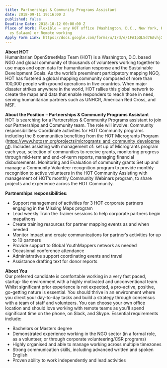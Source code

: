 ```yaml
---
title: Partnerships & Community Programs Assistant
date: 2018-09-11 19:16:00 Z
published: false
Deadline Date: 2018-10-12 00:00:00 Z
Place of Work: Flexible – any HOT office (Washington, D.C., New York, Kampala, Dar
  es Salaam) or Remote working
Apply Form Link: https://docs.google.com/forms/u/1/d/e/1FAIpQLSd76AvhjXNmSUhoNlaewLVGQafgX4FgLWpvmk1e7vBzhdGAeA/viewform
---
```


**About HOT**
<br>
Humanitarian OpenStreetMap Team (HOT) is a Washington, D.C. based NGO and global community of thousands of volunteers working together to use maps and open data for humanitarian response and the Sustainable Development Goals. As the world’s preeminent participatory mapping NGO, HOT has fostered a global mapping community composed of more than 100,000 people with ground operations in five countries. When major disaster strikes anywhere in the world, HOT rallies this global network to create the maps and data that enable responders to reach those in need, serving humanitarian partners such as UNHCR, American Red Cross, and MSF.

**About the Position** – **Partnerships & Community Programs Assistant**
<br>
HOT is searching for a Partnerships & Community Programs assistant to join our Partnerships and Community team. The role will involve:
Community responsibilities:
Coordinate activities for HOT Community programs including the 8 communities benefiting from the HOT Microgrants Program (https://www.hotosm.org/projects/microgrants_and_community_development). Includes assisting with management of: set up of Microgrants program each year, selection of communities to receive grants, monitoring progress through mid-term and end-of-term reports, managing financial disbursements.
Monitoring and Evaluation of community grants
Set up and manage a Community Volunteer recognition program to provide monthly recognition to active volunteers in the HOT Community
Assisting with management of HOT’s monthly Community Webinars program, to share projects and experience across the HOT Community.

**Partnerships responsibilities:**

* Support management of activities for 3 HOT corporate partners engaging in the Missing Maps program
* Lead weekly Train the Trainer sessions to help corporate partners begin mapathons
* Create training resources for partner mapping events as and when needed
* Monitor impact and create communications for partner’s activities for up to 10 partners
* Provide support to Global YouthMappers network as needed
* Occasional conference attendance
* Administrative support coordinating events and travel
* Assistance drafting text for donor reports

**About You**
<br>
Our preferred candidate is comfortable working in a very fast paced, startup-like environment with a highly motivated and unconventional team. Whilst significant prior experience is not expected, a pro-active, positive, go-getting nature is essential. You should thrive in an environment where you direct your day-to-day tasks and build a strategy through consensus with a team of staff and volunteers. You can choose your own office location and should love working with remote teams as you’ll spend significant time on the phone, on Slack, and Skype. 
Essential requirements include:
* Bachelors or Masters degree
* Demonstrated experience working in the NGO sector (in a formal role, as a volunteer, or through corporate volunteering/CSR programs)
* Highly organised and able to manage working across multiple timezones
* Strong communication skills, including advanced written and spoken English
* Proven ability to work independently and lead activities



